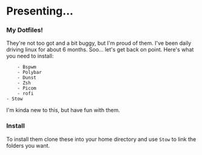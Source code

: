 # Presenting...

### My Dotfiles!
They're not too got and a bit buggy, but I'm proud of them. I've been daily driving linux for about 6 months. Soo... let's get back on point.
    Here's what you need to install:
    
        - Bspwm
        - Polybar
        - Dunst
        - Zsh
        - Picom
        - rofi
	- Stow
I'm kinda new to this, but have fun with them.

### Install
To install them clone these into your home directory and use `Stow` to link the folders you want.
